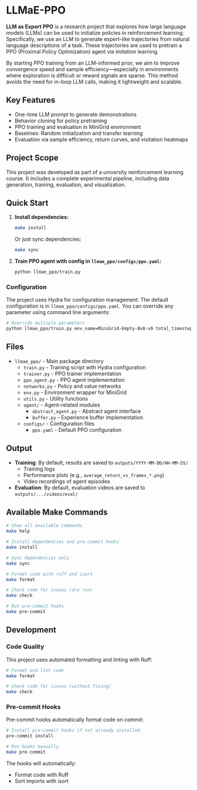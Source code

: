 # LLMaE-PPO

**LLM as Expert PPO** is a research project that explores how large language models (LLMs) can be used to initialize policies in reinforcement learning. Specifically, we use an LLM to generate expert-like trajectories from natural language descriptions of a task. These trajectories are used to pretrain a PPO (Proximal Policy Optimization) agent via imitation learning.

By starting PPO training from an LLM-informed prior, we aim to improve convergence speed and sample efficiency—especially in environments where exploration is difficult or reward signals are sparse. This method avoids the need for in-loop LLM calls, making it lightweight and scalable.

## Key Features
- One-time LLM prompt to generate demonstrations
- Behavior cloning for policy pretraining
- PPO training and evaluation in MiniGrid environment
- Baselines: Random initialization and transfer learning
- Evaluation via sample efficiency, return curves, and visitation heatmaps

## Project Scope
This project was developed as part of a university reinforcement learning course. It includes a complete experimental pipeline, including data generation, training, evaluation, and visualization.

## Quick Start

1. **Install dependencies:**
   ```bash
   make install
   ```
   Or just sync dependencies:
   ```bash
   make sync
   ```

2. **Train PPO agent with config in `llmae_ppo/configs/ppo.yaml`:**
   ```bash
   python llmae_ppo/train.py
   ```

### Configuration

The project uses Hydra for configuration management. The default configuration is in `llmae_ppo/configs/ppo.yaml`. You can override any parameter using command line arguments:

```bash
# Override multiple parameters
python llmae_ppo/train.py env_name=MiniGrid-Empty-8x8-v0 total_timesteps=100000 learning_rate=0.0003
```

## Files

- `llmae_ppo/` - Main package directory
  - `train.py` - Training script with Hydra configuration
  - `trainer.py` - PPO trainer implementation
  - `ppo_agent.py` - PPO agent implementation
  - `networks.py` - Policy and value networks
  - `env.py` - Environment wrapper for MiniGrid
  - `utils.py` - Utility functions
  - `agent/` - Agent-related modules
    - `abstract_agent.py` - Abstract agent interface
    - `buffer.py` - Experience buffer implementation
  - `configs/` - Configuration files
    - `ppo.yaml` - Default PPO configuration

## Output

- **Training**: By default, results are saved to `outputs/YYYY-MM-DD/HH-MM-SS/`
  - Training logs
  - Performance plots (e.g., `average_return_vs_frames_*.png`)
  - Video recordings of agent episodes
- **Evaluation**: By default, evaluation videos are saved to `outputs/.../videos/eval/`

## Available Make Commands

```bash
# Show all available commands
make help

# Install dependencies and pre-commit hooks
make install

# Sync dependencies only
make sync

# Format code with ruff and isort
make format

# Check code for issues (dry run)
make check

# Run pre-commit hooks
make pre-commit
```

## Development

### Code Quality

This project uses automated formatting and linting with Ruff:

```bash
# Format and lint code
make format

# Check code for issues (without fixing)
make check
```

### Pre-commit Hooks

Pre-commit hooks automatically format code on commit:

```bash
# Install pre-commit hooks if not already installed
pre-commit install

# Run hooks manually
make pre-commit
```

The hooks will automatically:
- Format code with Ruff
- Sort imports with isort
